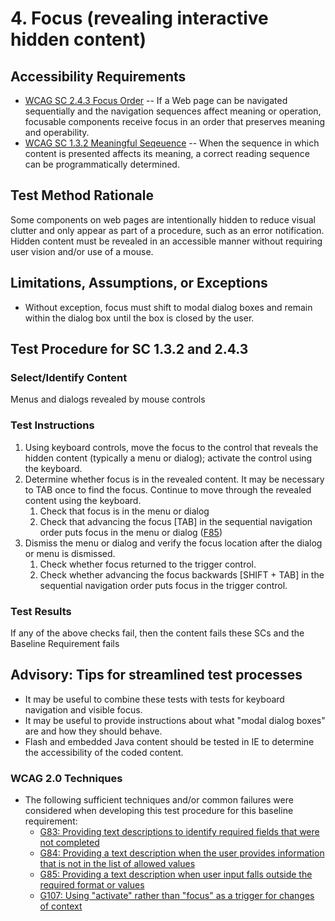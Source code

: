 # 4. Focus (revealing interactive hidden content)

## Accessibility Requirements
* [WCAG SC 2.4.3 Focus Order](https://www.w3.org/TR/UNDERSTANDING-WCAG20/navigation-mechanisms-focus-order.html) -- If a Web page can be navigated sequentially and the navigation sequences affect meaning or operation, focusable components receive focus in an order that preserves meaning and operability.
* [WCAG SC 1.3.2 Meaningful Seqeuence](https://www.w3.org/TR/UNDERSTANDING-WCAG20/content-structure-separation-sequence.html) -- When the sequence in which content is presented affects its meaning, a correct reading sequence can be programmatically determined.

## Test Method Rationale
Some components on web pages are intentionally hidden to reduce visual clutter and only appear as part of a procedure, such as an error notification. Hidden content must be revealed in an accessible manner without requiring user vision and/or use of a mouse.

## Limitations, Assumptions, or Exceptions
* Without exception, focus must shift to modal dialog boxes and remain within the dialog box until the box is closed by the user.

## Test Procedure for SC 1.3.2 and 2.4.3
### Select/Identify Content
Menus and dialogs revealed by mouse controls

### Test Instructions 
1.	Using keyboard controls, move the focus to the control that reveals the hidden content (typically a menu or dialog); activate the control using the keyboard. 
1. Determine whether focus is in the revealed content. It may be necessary to TAB once to find the focus. Continue to move through the revealed content using the keyboard.
    1. Check that focus is in the menu or dialog
    1. Check that advancing the focus [TAB] in the sequential navigation order puts focus in the menu or dialog ([F85](https://www.w3.org/TR/WCAG20-TECHS/F85.html))
1. Dismiss the menu or dialog and verify the focus location after the dialog or menu is dismissed.
    1. Check whether focus returned to the trigger control.
    1. Check whether advancing the focus backwards [SHIFT + TAB] in the sequential navigation order puts focus in the trigger control.

### Test Results
If any of the above checks fail, then the content fails these SCs and the Baseline Requirement fails

## Advisory: Tips for streamlined test processes
* It may be useful to combine these tests with tests for keyboard navigation and visible focus.
* It may be useful to provide instructions about what "modal dialog boxes" are and how they should behave.
* Flash and embedded Java content should be tested in IE to determine the accessibility of the coded content.

### WCAG 2.0 Techniques
* The following sufficient techniques and/or common failures were considered when developing this test procedure for this baseline requirement:
    * [G83: Providing text descriptions to identify required fields that were not completed](http://www.w3.org/TR/WCAG20-TECHS/G83.html) 
    * [G84: Providing a text description when the user provides information that is not in the list of allowed values](http://www.w3.org/TR/WCAG20-TECHS/G84.html)
    * [G85: Providing a text description when user input falls outside the required format or values](http://www.w3.org/TR/WCAG20-TECHS/G85.html)
    * [G107: Using "activate" rather than "focus" as a trigger for changes of context](http://www.w3.org/TR/WCAG20-TECHS/G107.htmlt)
